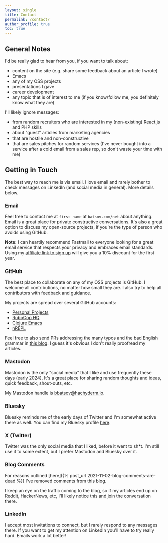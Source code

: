 ```yaml
---
layout: single
title: Contact
permalink: /contact/
author_profile: true
toc: true
---
```


## General Notes

I'd be really glad to hear from you, if you want to talk
about:

* content on the site (e.g. share some feedback about an article I wrote)
* Emacs
* any of my OSS projects
* presentations I gave
* career development
* any topic that is of interest to me (if you know/follow me, you definitely know what they are)

I'll likely ignore messages:

* from random recruiters who are interested in my (non-existing) React.js and PHP skills
* about "guest" articles from marketing agencies
* that are hostile and non-constructive
* that are sales pitches for random services (I've never bought into a service after a cold email from a sales rep, so don't waste your time with me)

## Getting in Touch

The best way to reach me is via email. I love email and rarely bother to check
messages on LinkedIn (and social media in general). More details below.

### Email

Feel free to contact me at `first name` at `batsov.com/net` about anything.
Email is a great place for private constructive conversations. It's also a great
option to discuss my open-source projects, if you're the type of person who avoids
using GitHub.

**Note:** I can heartily recommend Fastmail to everyone looking for a great
email service that respects your privacy and embraces email standards. Using my
[affiliate link to sign up](https://ref.fm/u26676944) will give you a 10%
discount for the first year.

### GitHub

The best place to collaborate on any of my OSS projects is GitHub. I welcome all
contributions, no matter how small they are. I also try to help all contributors
with feedback and guidance.

My projects are spread over several GitHub accounts:

* [Personal Projects](https://github.com/bbatsov)
* [RuboCop HQ](https://github.com/rubocop)
* [Clojure Emacs](https://github.com/clojure-emacs)
* [nREPL](https://github.com/nrepl)

Feel free to also send PRs addressing the many typos and the bad English grammar in [this blog](https://github.com/bbatsov/batsov.com). I guess it's obvious I don't really proofread my articles.

### Mastodon

Mastodon is the only "social media" that I like and use frequently these days (early 2024). It's a great place for sharing random thoughts and ideas, quick feedback, shout-outs, etc.

My Mastodon handle is [bbatsov@hachyderm.io](https://hachyderm.io/@bbatsov).

### Bluesky

Bluesky reminds me of the early days of Twitter and I'm somewhat active there as well. You can find my Bluesky profile [here](https://bsky.app/profile/batsov.net).

### X (Twitter)

Twitter was the only social media that I liked, before it went to sh*t. I'm still use it to some extent, but I prefer Mastodon and Bluesky over it.

### Blog Comments

For reasons outlined [here]({% post_url 2021-11-02-blog-comments-are-dead %}) I've removed comments from this blog.

I keep an eye on the traffic coming to the blog, so if my articles end up on
Reddit, HackerNews, etc, I'll likely notice this and join the conversation there.

### LinkedIn

I accept most invitations to connect, but I rarely respond to any messages there.
If you want to get my attention on LinkedIn you'll have to try really hard. Emails
work a lot better!

